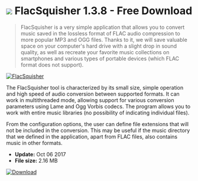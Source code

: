 # ![](https://cdn.softexe.net/static/icon/a/flacsquisher-10791.png) FlacSquisher 1.3.8 - Free Download

> FlacSquisher is a very simple application that allows you to convert music saved in the lossless format of FLAC audio compression to more popular MP3 and OGG files. Thanks to it, we will save valuable space on your computer's hard drive with a slight drop in sound quality, as well as recreate your favorite music collections on smartphones and various types of portable devices (which FLAC format does not support).

[![FlacSquisher](https:https://tse4.mm.bing.net/th?id=OIP.Wwv1GZ9ZMkqpWc_1BONr5wHaFs&pid=Api)](https://softexe.net/win/multimedia/audio-utilities/flacsquisher:pRgap.html)

The FlacSquisher tool is characterized by its small size, simple operation and high speed of audio conversion between supported formats. It can work in multithreaded mode, allowing support for various conversion parameters using Lame and Ogg Vorbis codecs. The program allows you to work with entire music libraries (no possibility of indicating individual files).
 
 From the configuration options, the user can define file extensions that will not be included in the conversion. This may be useful if the music directory that we defined in the application, apart from FLAC files, also contains music in other formats.


- **Update:** Oct 06 2017
- **File size:** 2.16 MB

[![Download](https://cdn.softexe.net/static/img/download.png)](https://softexe.net/win/multimedia/audio-utilities/flacsquisher:pRgap.html)

